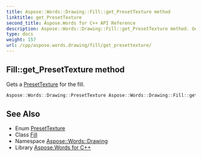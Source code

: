 ```yaml
---
title: Aspose::Words::Drawing::Fill::get_PresetTexture method
linktitle: get_PresetTexture
second_title: Aspose.Words for C++ API Reference
description: Aspose::Words::Drawing::Fill::get_PresetTexture method. Gets a PresetTexture for the fill in C++.
type: docs
weight: 157
url: /cpp/aspose.words.drawing/fill/get_presettexture/
---
```

## Fill::get_PresetTexture method


Gets a [PresetTexture](../../presettexture/) for the fill.

```cpp
Aspose::Words::Drawing::PresetTexture Aspose::Words::Drawing::Fill::get_PresetTexture()
```

## See Also

* Enum [PresetTexture](../../presettexture/)
* Class [Fill](../)
* Namespace [Aspose::Words::Drawing](../../)
* Library [Aspose.Words for C++](../../../)
